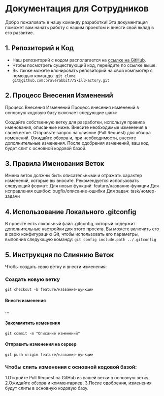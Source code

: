 # Документация для Сотрудников

Добро пожаловать в нашу команду разработки! Эта документация поможет вам начать работу с нашим проектом и внести свой вклад в его развитие.

## 1. Репозиторий и Код

- Наш репозиторий с кодом располагается на [ссылке на GitHub](https://github.com/braverabbit7/SkillFactory).
- Чтобы посмотреть существующий код, перейдите по ссылке выше.
- Вы также можете клонировать репозиторий на свой компьютер с помощью команды:
  ``git clone git@github.com:braverabbit7/SkillFactory.git``

## 2. Процесс Внесения Изменений

Процесс Внесения Изменений
Процесс внесения изменений в основную кодовую базу включает следующие шаги:

Создайте собственную ветку для разработки, используя правила именования, описанные ниже.
Внесите необходимые изменения в своей ветке.
Отправьте запрос на слияние (Pull Request) для обзора изменений.
Ожидайте обзора и, при необходимости, внесите дополнительные изменения.
После одобрения изменений, ваш код будет слит с основной кодовой базой.
## 3. Правила Именования Веток
Имена веток должны быть описательными и отражать характер изменений, которые вы вносите. Рекомендуется использовать следующий формат:
Для новых функций: feature/название-функции
Для исправления ошибок: bugfix/описание-ошибки
Для задач: task/номер-задачи
## 4. Использование Локального .gitconfig
В проекте есть локальный файл .gitconfig, который содержит дополнительные настройки для этого проекта. Вы можете включить его в свою конфигурацию Git, чтобы использовать его параметры, выполнив следующую команду:
```git config include.path ../.gitconfig```
## 5. Инструкция по Слиянию Веток
Чтобы создать свою ветку и внести изменения:
### Создать новую ветку
```git checkout -b feature/название-функции```

#### Внести изменения
#### ...

#### Закоммитить изменения
```git commit -m "Описание изменений"```

#### Отправить изменения на сервер
```git push origin feature/название-функции```

### Чтобы слить изменения с основной кодовой базой:
1.Откройте Pull Request на GitHub из вашей ветки в основную ветку.
2.Ожидайте обзора и комментариев.
3.После одобрения, изменения будут слиты в основную кодовую базу.